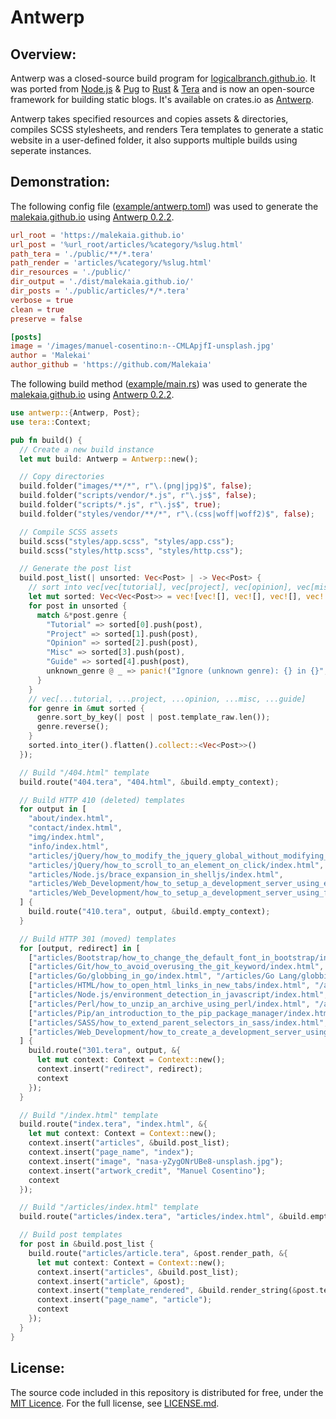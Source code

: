 # Antwerp
## Overview:
Antwerp was a closed-source build program for [logicalbranch.github.io](https://logicalbranch.github.io). It was ported from [Node.js](https://nodejs.org/en/) & [Pug](https://pugjs.org/api/getting-started.html) to [Rust](https://www.rust-lang.org/) & [Tera](https://tera.netlify.app/) and is now an open-source framework for building static blogs. It's available on crates.io as [Antwerp](https://crates.io/crates/antwerp).

Antwerp takes specified resources and copies assets & directories, compiles SCSS stylesheets, and renders Tera templates to generate a static website in a user-defined folder, it also supports multiple builds using seperate instances.

## Demonstration:
The following config file ([example/antwerp.toml](https://github.com/Malekaia/Antwerp/blob/main/example/antwerp.toml)) was used to generate the [malekaia.github.io](https://malekaia.github.io) using [Antwerp 0.2.2](https://crates.io/crates/antwerp/0.2.2).

```toml
url_root = 'https://malekaia.github.io'
url_post = '%url_root/articles/%category/%slug.html'
path_tera = './public/**/*.tera'
path_render = 'articles/%category/%slug.html'
dir_resources = './public/'
dir_output = './dist/malekaia.github.io/'
dir_posts = './public/articles/*/*.tera'
verbose = true
clean = true
preserve = false

[posts]
image = '/images/manuel-cosentino:n--CMLApjfI-unsplash.jpg'
author = 'Malekai'
author_github = 'https://github.com/Malekaia'
```

The following build method ([example/main.rs](https://github.com/Malekaia/Antwerp/blob/main/example/main.rs)) was used to generate the [malekaia.github.io](https://malekaia.github.io) using [Antwerp 0.2.2](https://crates.io/crates/antwerp/0.2.2).

```rust
use antwerp::{Antwerp, Post};
use tera::Context;

pub fn build() {
  // Create a new build instance
  let mut build: Antwerp = Antwerp::new();

  // Copy directories
  build.folder("images/**/*", r"\.(png|jpg)$", false);
  build.folder("scripts/vendor/*.js", r"\.js$", false);
  build.folder("scripts/*.js", r"\.js$", true);
  build.folder("styles/vendor/**/*", r"\.(css|woff|woff2)$", false);

  // Compile SCSS assets
  build.scss("styles/app.scss", "styles/app.css");
  build.scss("styles/http.scss", "styles/http.css");

  // Generate the post list
  build.post_list(| unsorted: Vec<Post> | -> Vec<Post> {
    // sort into vec[vec[tutorial], vec[project], vec[opinion], vec[misc], vec[guide]]
    let mut sorted: Vec<Vec<Post>> = vec![vec![], vec![], vec![], vec![], vec![]];
    for post in unsorted {
      match &*post.genre {
        "Tutorial" => sorted[0].push(post),
        "Project" => sorted[1].push(post),
        "Opinion" => sorted[2].push(post),
        "Misc" => sorted[3].push(post),
        "Guide" => sorted[4].push(post),
        unknown_genre @ _ => panic!("Ignore (unknown genre): {} in {}", unknown_genre, post.template_path)
      }
    }
    // vec[...tutorial, ...project, ...opinion, ...misc, ...guide]
    for genre in &mut sorted {
      genre.sort_by_key(| post | post.template_raw.len());
      genre.reverse();
    }
    sorted.into_iter().flatten().collect::<Vec<Post>>()
  });

  // Build "/404.html" template
  build.route("404.tera", "404.html", &build.empty_context);

  // Build HTTP 410 (deleted) templates
  for output in [
    "about/index.html",
    "contact/index.html",
    "img/index.html",
    "info/index.html",
    "articles/jQuery/how_to_modify_the_jquery_global_without_modifying_jquery/index.html",
    "articles/jQuery/how_to_scroll_to_an_element_on_click/index.html",
    "articles/Node.js/brace_expansion_in_shelljs/index.html",
    "articles/Web_Development/how_to_setup_a_development_server_using_express/index.html",
    "articles/Web_Development/how_to_setup_a_development_server_using_flask/index.html"
  ] {
    build.route("410.tera", output, &build.empty_context);
  }

  // Build HTTP 301 (moved) templates
  for [output, redirect] in [
    ["articles/Bootstrap/how_to_change_the_default_font_in_bootstrap/index.html", "/articles/CSS/how-to-change-the-default-font-in-bootstrap.html"],
    ["articles/Git/how_to_avoid_overusing_the_git_keyword/index.html", "/articles/Git/how-to-avoid-retyping-the-git-keyword.html"],
    ["articles/Go/globbing_in_go/index.html", "/articles/Go Lang/globbing-in-go.html"],
    ["articles/HTML/how_to_open_html_links_in_new_tabs/index.html", "/articles/HTML/how-to-open-html-links-in-new-tabs.html"],
    ["articles/Node.js/environment_detection_in_javascript/index.html", "/articles/JavaScript/environment-detection-in-javascript.html"],
    ["articles/Perl/how_to_unzip_an_archive_using_perl/index.html", "/articles/Perl/how-to-call-a-subprocess-in-perl.html"],
    ["articles/Pip/an_introduction_to_the_pip_package_manager/index.html", "/articles/Python/an-introduction-to-the-pip-package-manager.html"],
    ["articles/SASS/how_to_extend_parent_selectors_in_sass/index.html", "/articles/CSS/how-to-extend-parent-selectors-in-sass.html"],
    ["articles/Web_Development/how_to_create_a_development_server_using_http_server/index.html", "/articles/Python/how-to-create-a-development-server-using-http-server.html"]
  ] {
    build.route("301.tera", output, &{
      let mut context: Context = Context::new();
      context.insert("redirect", redirect);
      context
    });
  }

  // Build "/index.html" template
  build.route("index.tera", "index.html", &{
    let mut context: Context = Context::new();
    context.insert("articles", &build.post_list);
    context.insert("page_name", "index");
    context.insert("image", "nasa-yZygONrUBe8-unsplash.jpg");
    context.insert("artwork_credit", "Manuel Cosentino");
    context
  });

  // Build "/articles/index.html" template
  build.route("articles/index.tera", "articles/index.html", &build.empty_context);

  // Build post templates
  for post in &build.post_list {
    build.route("articles/article.tera", &post.render_path, &{
      let mut context: Context = Context::new();
      context.insert("articles", &build.post_list);
      context.insert("article", &post);
      context.insert("template_rendered", &build.render_string(&post.template_raw, &build.empty_context));
      context.insert("page_name", "article");
      context
    });
  }
}
```

## License:
The source code included in this repository is distributed for free, under the [MIT Licence](https://choosealicense.com/licenses/mit/). For the full license, see [LICENSE.md](https://github.com/Malekaia/Antwerp/blob/master/LICENSE.md).